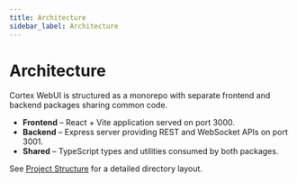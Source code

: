 ```yaml
---
title: Architecture
sidebar_label: Architecture
---
```


# Architecture

Cortex WebUI is structured as a monorepo with separate frontend and backend packages sharing common code.

- **Frontend** – React + Vite application served on port 3000.
- **Backend** – Express server providing REST and WebSocket APIs on port 3001.
- **Shared** – TypeScript types and utilities consumed by both packages.

See [Project Structure](./project-structure.md) for a detailed directory layout.
